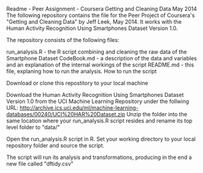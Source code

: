 Readme - Peer Assignment - Coursera Getting and Cleaning Data May 2014
The following repository contains the file for the Peer Project of Coursera's "Getting and Cleaning Data" by Jeff Leek, May 2014. It works with the Human Activity Recognition Using Smartphones Dataset Version 1.0.

The repository consists of the following files:

run_analysis.R - the R script combining and cleaning the raw data of the Smartphone Dataset
CodeBook.md - a description of the data and variables and an explanation of the internal workings of the script
README.md - this file, explaning how to run the analysis.
How to run the script

Download or clone this repostitory to your local machine

Download the Human Activity Recognition Using Smartphones Dataset Version 1.0 from the UCI Machine Learning Repository under the follwing URL: http://archive.ics.uci.edu/ml/machine-learning-databases/00240/UCI%20HAR%20Dataset.zip Unzip the folder into the same location where your run_analysis.R script resides and rename its top level folder to "data/"

Open the run_analysis.R script in R. Set your working directory to your local repository folder and source the script.

The script will run its analysis and transformations, producing in the end a new file called "dftidy.csv"